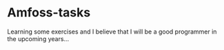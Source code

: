 # Amfoss-tasks

Learning some exercises and I believe that I will be a good programmer in the upcoming years...
